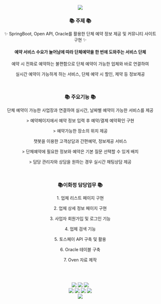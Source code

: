 <div align=center>
 <img src="https://capsule-render.vercel.app/api?type=venom&color=auto&height=300&section=header&text=Floritz%20&fontSize=90" />
</div>
<div align=center>
 <h3>📚 주제 📚</h3>
 <p>✨ SpringBoot, Open API, Oracle를 활용한 단체 예약 정보 제공 및 커뮤니티 사이트 구현 ✨</p>
</div>
<div align=center>
<h4>예약 서비스 수요가 늘어남에 따라 단체예약을 한 번에 도와주는 서비스 단체</h5>
 <p>예약 시 전화로 예약하는 불편함으로 단체 예약이 가능한 업체와 바로 연결하여</p>
 <p>실시간 예약이 가능하게 하는 서비스, 단체 예약 시 할인, 제약 등 정보제공</p>
</div>
<br>
<div align=center>
 <h3>📚 주요기능 📚</h3>
<p>단체 예약이 가능한 사업장과 연결하여 실시간, 날짜별 예약이 가능한 서비스를 제공</p>
 <p>&gt; 예약페이지에서 예약 정보 입력 후 예약/결제 예약확인 구현</p>
 <p>&gt; 예약가능한 장소의 위치 제공</p>
<p> 챗봇을 이용한 고객상담과 간편예약, 정보제공 서비스</p>
<p>&gt; 단체예약에 필요한 정보와 예약은 기본 질문 선택할 수 있게 배치</p>
<p>&gt; 담당 관리자와 상담을 원하는 경우 실시간 채팅상담 제공</p>
</div>
<br>
<div align=center>
  <h3>📚이화정 담당업무 📚</h3>
<p>1. 업체 리스트 페이지 구현</p>
<p>2. 업체 상세 정보 페이지 구현</p>
<p>3. 사업자 회원가입 및 로그인 기능</p>
<p>4. 업체 검색 기능</p>
<p>5. 토스페이 API 구축 및 활용</p>
<p>6. Oracle 테이블 구축</p>
<p>7. Oven 자료 제작</p>
</div>
<br>
<br>
<br>
<div align=center>
 <img src="https://img.shields.io/badge/Java-007396?style=flat&logo=Conda-Forge&logoColor=white" />
 <img src="https://img.shields.io/badge/Oracle%20SQL-F80000?style=flat&logo=Oracle&logoColor=white" />
 <img src="https://img.shields.io/badge/Mybatis-000000?style=flat&logo=Fluentd&logoColor=white" />
 <br>
 <img src="https://img.shields.io/badge/Tomcat-F8DC75?style=flat&logo=ApacheTomcat&logoColor=white" />
 <img src="https://img.shields.io/badge/jQuery-0769AD?style=flat&logo=jQuery&logoColor=white" />
 <img src="https://img.shields.io/badge/SpringBoot-6DB33F?style=flat&logo=springboot&logoColor=white" />
 <img src="https://img.shields.io/badge/gradle-02303A?style=flat&logo=gradle&logoColor=white"/>
 <br>
 <img src="https://img.shields.io/badge/sourcetree-0052CC?style=flat&logo=sourcetree&logoColor=white"/>
</div>


